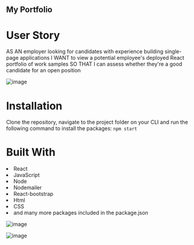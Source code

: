 ## My Portfolio

# User Story
AS AN employer looking for candidates with experience building single-page applications
I WANT to view a potential employee's deployed React portfolio of work samples
SO THAT I can assess whether they're a good candidate for an open position

![image](https://user-images.githubusercontent.com/100390351/183328866-3ed86582-4431-4b34-bc6a-3921a0e8a868.png)

# Installation
Clone the repository, navigate to the project folder on your CLI and run the following command to install the packages: `npm start`

# Built With
<li>
React
</li>

<li>
JavaScript
</li>

<li>
Node
</li>

<li>
Nodemailer
</li>

<li>
React-bootstrap
</li>

<li>
Html
</li>

<li>
CSS
</li>

<li>
and many more packages included in the package.json
</li>

![image](https://user-images.githubusercontent.com/100390351/183330367-a3863ca7-6dca-4006-9ec4-101a8a3ed9ba.png)

![image](https://user-images.githubusercontent.com/100390351/183330430-6c84fae0-f5dc-4106-bd7a-9ecd66744603.png)






